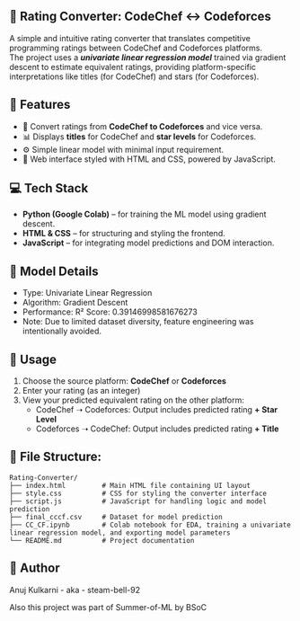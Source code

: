 ## 🔁 Rating Converter: CodeChef ↔ Codeforces

A simple and intuitive rating converter that translates competitive programming ratings between CodeChef and Codeforces platforms.<br>
The project uses a ***univariate linear regression model*** trained via gradient descent to estimate equivalent ratings, providing platform-specific interpretations like titles (for CodeChef) and stars (for Codeforces).

## 📌 Features

- 🔄 Convert ratings from **CodeChef to Codeforces** and vice versa.
- 📊 Displays **titles** for CodeChef and **star levels** for Codeforces.
- ⚙️ Simple linear model with minimal input requirement.
- 🌈 Web interface styled with HTML and CSS, powered by JavaScript.


## 💻 Tech Stack

- **Python (Google Colab)** – for training the ML model using gradient descent.
- **HTML & CSS** – for structuring and styling the frontend.
- **JavaScript** – for integrating model predictions and DOM interaction.

## 🧠 Model Details

- Type: Univariate Linear Regression
- Algorithm: Gradient Descent
- Performance: R² Score: 0.39146998581676273
- Note: Due to limited dataset diversity, feature engineering was intentionally avoided.

## 🚀 Usage

1. Choose the source platform: **CodeChef** or **Codeforces**
2. Enter your rating (as an integer)
3. View your predicted equivalent rating on the other platform:
   - CodeChef ➝ Codeforces: Output includes predicted rating **+ Star Level**
   - Codeforces ➝ CodeChef: Output includes predicted rating **+ Title**

## 📁 File Structure:
```
Rating-Converter/
├── index.html         # Main HTML file containing UI layout
├── style.css          # CSS for styling the converter interface
├── script.js          # JavaScript for handling logic and model prediction
├── final_cccf.csv     # Dataset for model prediction
├── CC_CF.ipynb        # Colab notebook for EDA, training a univariate linear regression model, and exporting model parameters
└── README.md          # Project documentation
```

## 👤 Author
Anuj Kulkarni - aka - steam-bell-92

Also this project was part of Summer-of-ML by BSoC
